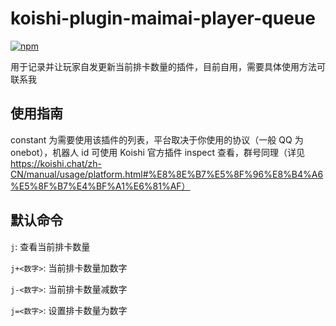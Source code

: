 # koishi-plugin-maimai-player-queue

[![npm](https://img.shields.io/npm/v/koishi-plugin-maimai-player-queue?style=flat-square)](https://www.npmjs.com/package/koishi-plugin-maimai-player-queue)

用于记录并让玩家自发更新当前排卡数量的插件，目前自用，需要具体使用方法可联系我

## 使用指南
constant 为需要使用该插件的列表，平台取决于你使用的协议（一般 QQ 为 onebot），机器人 id 可使用 Koishi 官方插件 inspect 查看，群号同理（详见 https://koishi.chat/zh-CN/manual/usage/platform.html#%E8%8E%B7%E5%8F%96%E8%B4%A6%E5%8F%B7%E4%BF%A1%E6%81%AF）

## 默认命令
`j`: 查看当前排卡数量

`j+<数字>`: 当前排卡数量加数字

`j-<数字>`: 当前排卡数量减数字

`j=<数字>`: 设置排卡数量为数字

